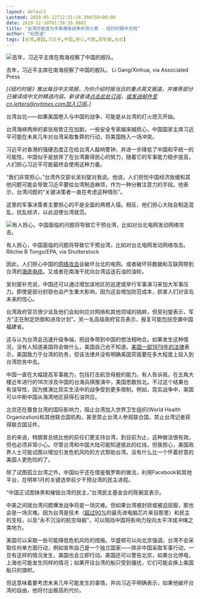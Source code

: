 ```yaml
---
layout: default
Lastmod: 2020-05-12T12:51:24.398758+00:00
date: 2019-12-10T01:50:26.000Z
title: "台湾可能成为中美爆发战争的导火索 - 纽约时报中文网"
author: "纪思道"
tags: [台湾,美国,习近平,中国,担心,可能,吴钊燮,台北]
---
```


![去年，习近平主席在南海视察了中国的舰队。](https://images.weserv.nl/?url=https%3A//static01.nyt.com/images/2019/09/04/opinion/04kristof2/merlin_158355939_8d4f0ef2-48c7-4e95-b8d4-2e967980f189-master1050.jpg)

去年，习近平主席在南海视察了中国的舰队。 Li Gang/Xinhua, via Associated Press

_\[《纽约时报》推出每日中文简报，为你介绍时报当日的重点英文报道，并推荐部分已被译成中文的精选内容。新读者请_[_点击此处订阅_](https://sso.nytcn.me/email/?source=top-right)_，或发送邮件至cn.letters@nytimes.com加入订阅。\]_

台湾台北——如果美国卷入与中国的战争，可能是从台湾的灯火熄灭开始。

台湾海峡两岸的紧张局势正在加剧，一些安全专家越来越担心，中国国家主席习近平可能在未来几年对台湾采取鲁莽的行动，将美国拖入一场冲突。

习近平对香港的强硬态度正在给台湾人敲响警钟，并进一步降低了中国和平统一的可能性。中国似乎是放弃了在台湾赢得民心的努力，随着它的军事能力稳步提高，人们担心习近平可能最终会使用这种力量。

“我们非常担心，”台湾外交部长吴钊燮对我说。他说，人们担忧中国经济放缓和其他问题可能会导致习近平要给台湾制造麻烦，作为一种分散注意力的手段。他表示，台湾问题的“关键决策者一直在考虑这种情形”。

这里的军事决策者主要担心的不是全面的两栖入侵。相反，他们担心大陆会制造混乱，扰乱经济，以此迫使台湾就范。

![有人担心，中国面临的问题将导致它干预台湾，比如对台北电网发动网络攻击。](https://images.weserv.nl/?url=https%3A//static01.nyt.com/images/2019/09/04/opinion/04kristof1/merlin_159788754_ff819196-d853-4bbd-bace-f596e2e5afc0-master1050.jpg)

有人担心，中国面临的问题将导致它干预台湾，比如对台北电网发动网络攻击。 Ritchie B Tongo/EPA, via Shutterstock

因此，人们担心中国的[网络攻击](https://indsr.org.tw/en/News_detail/128/Cyber-Insecurity)会破坏台北的电网。或者破坏将数据和互联网带到台湾的[海底电缆](https://nationalinterest.org/blog/the-buzz/taiwans-achilles%E2%80%99-heel-conflict-china-not-what-you-think-23481)。又或者在南海干扰向台湾运送石油的油轮。

吴钊燮补充说，中国还可以通过增加该地区的巡逻或举行军事演习来加大军事压力。即使是部分封锁也会产生重大影响，因为这会增加防范成本，损害人们对该岛未来的信心。

台湾政府官员很少谈及他们会如何应对网络和其他领域的挑衅，但吴钊燮表示，军方“正在制定防御和进攻计划”。另一名高级政府官员表示，报复可能包括空袭中国福建省。

这与认为台湾会迅速升级争端，把战争带到中国的想法相吻合。如果发生这种情况，没有人知道美国将会做什么，美国自己也不知道。[美国一部1979年的法律](https://www.scmp.com/news/china/article/3005465/unloved-essential-40-years-taiwan-relations-act-remains-flexible-durable)表示，美国致力于台湾的防务，但该法律并没有明确美国究竟要在多大程度上投入到台湾防务中去。

中国一直在大幅提高军事能力，包括打击航空母舰的能力。有人告诉我，在五角大楼近年进行的18次涉及中国的台海兵棋推演中，美国悉数败北。不过这个结果也有误导性，因为推演比现实生活中的战争受到更多限制。例如，现实战争中，美国可以中断中国从海湾地区获得石油供应。

北京还在蚕食台湾的国际影响力，阻止台湾加入世界卫生组织(World Health Organization)和其他联合国机构，甚至禁止台湾人参观联合国，禁止台湾记者获得联合国证件。

总的来说，特朗普总统比他的前任们更支持台湾，到目前为止，这种做法很有效。但也必须非常小心。尽管台湾和中国大陆可能知道彼此的红线，但我担心，美国政界人士可能试图以增加引发危机风险的方式帮助台湾。没有什么比一个怀着好意的美国人更危险的了。

除了试图孤立台湾之外，中国似乎还在借鉴俄罗斯的做法，利用Facebook和其他平台，在明年1月的关键选举前夕干预台湾的民主进程。

“中国正试图抹黑和摧毁台湾的民主，”台湾民主基金会的陈婉宜表示。

中美之间就台湾问题爆发战争将是一场灾难。但如果台湾被封锁或被迫屈服，那也会是一场灾难。因为台湾是技术（[超过90%](https://www.nytimes.com/2019/08/26/technology/globalfoundries-tsmc-lawsuit-computer-chips.html)的最先进电脑芯片来自那里）和民主的支柱，以及“永不沉没的航空母舰”，可以阻挡中国将影响力投向太平洋或冲绳之类地方。

美国可以采取一些可能降低危机风险的措施。华盛顿可以向北京强调，台湾不会采取任何单方面行动，例如宣布自己是一个独立国家——除非中国采取军事行动，一旦有这样的情况发生，美国也会立即行动。美国还可以警告北京，如果台北停电，上海也可能发生同样的情况；如果开往台湾的船只受到骚扰，它们可能会换上美国船只的旗帜。

但这意味着要考虑未来几年可能发生的事情，并向习近平明确表示，如果他破坏台湾的自由，他将付出极高的代价。

